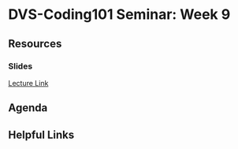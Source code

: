 # DVS-Coding101 Seminar: Week 9

## Resources
### Slides

[Lecture Link](https://youtu.be/WKoqgyWlAgo)
## Agenda


## Helpful Links
